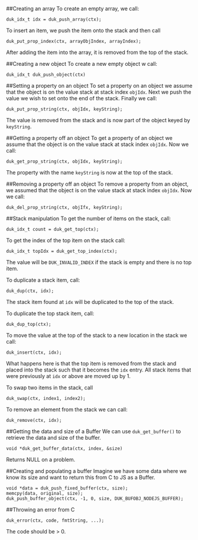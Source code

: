 ##Creating an array
To create an empty array, we call:

```
duk_idx_t idx = duk_push_array(ctx);
```

To insert an item, we push the item onto the stack and then call

```
duk_put_prop_index(ctx, arrayObjIndex, arrayIndex);
```

After adding the item into the array, it is removed from the top of the stack.

##Creating a new object
To create a new empty object w call:

```
duk_idx_t duk_push_object(ctx)
```

##Setting a property on an object
To set a property on an object we assume that the object is on the value stack at 
stack index `objIdx`. Next we push the value we wish to set onto the end of the stack.
Finally we call:

```
duk_put_prop_string(ctx, objIdx, keyString);
```

The value is removed from the stack and is now part of the object keyed by `keyString`.

##Getting a property off an object
To get a property of an object we assume that the object is on the value stack at
stack index `objIdx`.  Now we call:

```
duk_get_prop_string(ctx, objIdx, keyString);
```

The property with the name `keyString` is now at the top of the stack.


##Removing a property off an object
To remove a property from an object, we assumed that the object is on the value stack
at stack index `objIdx`.  Now we call:

```
duk_del_prop_string(ctx, objIfx, keyString);
```

##Stack manipulation
To get the number of items on the stack, call:
```
duk_idx_t count = duk_get_top(ctx);
```

To get the index of the top item on the stack call:
```
duk_idx_t topIdx = duk_get_top_index(ctx);
```
The value will be `DUK_INVALID_INDEX` if the stack is empty and there is no top item.

To duplicate a stack item, call:
```
duk_dup(ctx, idx);
```
The stack item found at `idx` will be duplicated to the top of the stack.

To duplicate the top stack item, call:
```
duk_dup_top(ctx);
```

To move the value at the top of the stack to a new location in the stack we call:
```
duk_insert(ctx, idx);
```
What happens here is that the top item is removed from the stack and placed into the stack such that it becomes the `idx`
entry.  All stack items that were previously at `idx` or above are moved up by 1.

To swap two items in the stack, call
```
duk_swap(ctx, index1, index2);
```

To remove an element from the stack we can call:
```
duk_remove(ctx, idx);
```

##Getting the data and size of a Buffer
We can use `duk_get_buffer()` to retrieve the data and size of the buffer.
```
void *duk_get_buffer_data(ctx, index, &size)
```

Returns NULL on a problem.


##Creating and populating a buffer
Imagine we have some data where we know its size and want to return this from C to JS
as a Buffer.

```
void *data = duk_push_fixed_buffer(ctx, size);
memcpy(data, original, size);
duk_push_buffer_object(ctx, -1, 0, size, DUK_BUFOBJ_NODEJS_BUFFER);
```

##Throwing an error from C
```
duk_error(ctx, code, fmtString, ...);
```

The code should be > 0.